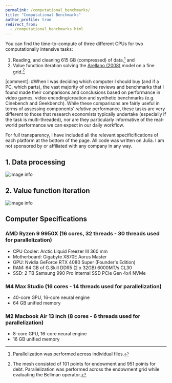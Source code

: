 ```yaml
---
permalink: /computational_benchmarks/
title: "Computational Benchmarks"
author_profile: true
redirect_from: 
  - /computational_benchmarks.html
---
```


You can find the time-to-compute of three different CPUs for two computationally intensive tasks:

1. Reading, and cleaning 615 GB (compressed) of data,[^1] and 
2. Value function iteration solving the [Arellano (2008)](https://www.aeaweb.org/articles?id=10.1257/aer.98.3.690) model on a fine grid.[^2]

[comment]: #When I was deciding which computer I should buy (and if a PC, which parts), the vast majority of online reviews and benchmarks that I found made their comparisons and conclusions based on performance in video games, video encoding/creation and synthetic benchmarks (e.g. Cinebench and Geekbench). While these comparisons are fairly useful in terms of assessing components' *relative* performance, these tasks are very different to those that research economists typically undertake (especially if the task is multi-threaded), nor are they particularly informative of the real-world performance we can expect in our daily workflow. 

For full transparency, I have included all the relevant specificifications of each platform at the bottom of the page. All code was written on Julia. I am not sponsored by or affiliated with any company in any way.

## 1. Data processing
![image info](/files/benchmarks/lightcast.png)

## 2. Value function iteration
![image info](/files/benchmarks/arellano_2008.png)

## Computer Specifications

### AMD Ryzen 9 9950X (16 cores, 32 threads - 30 threads used for parallelization)

* CPU Cooler: Arctic Liquid Freezer III 360 mm
* Motherboard: Gigabyte X870E Aorus Master
* GPU: Nvidia GeForce RTX 4080 Super (Founder's Edition)
* RAM: 64 GB of G.Skill DDR5 (2 x 32GB) 6000MT/s CL30
* SSD: 2 TB Samsung 990 Pro Internal SSD PCIe Gen 4x4 NVMe

### M4 Max Studio (16 cores - 14 threads used for parallelization)

* 40-core GPU, 16-core neural engine
* 64 GB unified memory

### M2 Macbook Air 13 inch (8 cores - 6 threads used for parallelization)

* 8-core GPU, 16-core neural engine
* 16 GB unified memory

[^1]: Parallelization was performed across individual files.
[^2]: The mesh consisted of 101 points for endowment and 951 points for debt. Parallelization was performed across the endowment grid while evaluating the Bellman operator.
